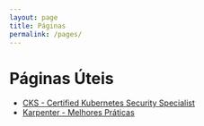 ```yaml
---
layout: page
title: Páginas
permalink: /pages/
---
```


# Páginas Úteis

- [CKS - Certified Kubernetes Security Specialist](https://afonsorodrigues.com/cks)
- [Karpenter - Melhores Práticas](https://afonsorodrigues.com/karpenter-best-pratices)

